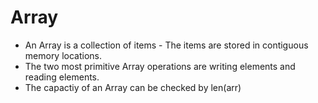 # Array
* An Array is a collection of items - The items are stored in contiguous memory locations.
* The two most primitive Array operations are writing elements and reading elements.
* The capactiy of an Array can be checked by len(arr)